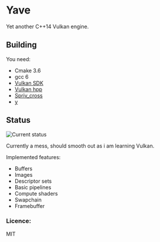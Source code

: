 # Yave
Yet another C++14 Vulkan engine.

## Building
You need:
 * Cmake 3.6
 * gcc 6
 * [Vulkan SDK](https://lunarg.com/vulkan-sdk/)
 * [Vulkan hpp](https://github.com/KhronosGroup/Vulkan-Hpp)
 * [Spriv_cross](https://github.com/KhronosGroup/SPIRV-Cross)
 * [y](https://github.com/gan74/y)

## Status

![Current status](http://puu.sh/r7QYj/99c73d78cf.jpg)

Currently a mess, should smooth out as i am learning Vulkan.

Implemented features:
 * Buffers
 * Images
 * Descriptor sets
 * Basic pipelines
 * Compute shaders
 * Swapchain
 * Framebuffer
 
### Licence:
MIT
 
